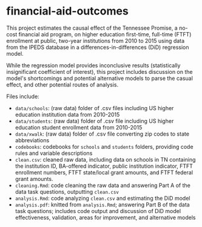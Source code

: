 # financial-aid-outcomes

This project estimates the causal effect of the Tennessee Promise, a no-cost financial aid program, on 
higher education first-time, full-time (FTFT) enrollment at public, two-year institutions from 2010 to 2015 
using data from the IPEDS database in a differences-in-differences (DiD) regression model.

While the regression model provides inconclusive results (statistically insignificant coefficient of interest), 
this project includes discussion on the model's shortcomings and potential alternative models to parse the casual effect,
and other potential routes of analysis.

Files include:

- `data/schools`: (raw data) folder of .csv files including US higher education institution data from 2010-2015
- `data/students`: (raw data) folder of .csv file including US higher education student enrollment data from 2010-2015
- `data/xwalk`: (raw data) folder of .csv file converting zip codes to state abbreviations
- `codebooks`: codebooks for `schools` and `students` folders, providing code rules and variable descriptions
- `clean.csv`: cleaned raw data, including data on schools in TN containing the institution ID, BA-offered indicator,
public institution indicator, FTFT enrollment numbers, FTFT state/local grant amounts, and FTFT federal grant amounts.
- `cleaning.Rmd`: code cleaning the raw data and answering Part A of the data task questions, outputting `clean.csv`
- `analysis.Rmd`: code analyzing `clean.csv` and estimating the DiD model
- `analysis.pdf`: knitted from `analysis.Rmd`; answering Part B of the data task questions; includes code output
and discussion of DiD model effectiveness, validation, areas for improvement, and alternative models
